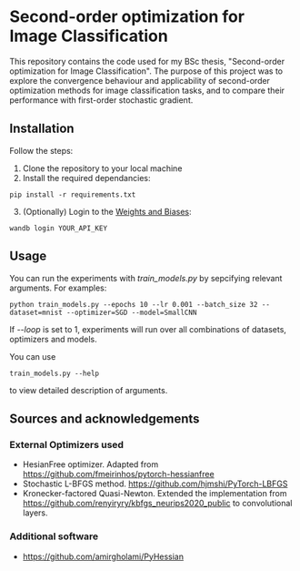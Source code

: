 # Second-order optimization for Image Classification

This repository contains the code used for my BSc thesis, "Second-order optimization for Image Classification". The purpose of this project was to explore the convergence behaviour and applicability of second-order optimization methods for image classification tasks, and to compare 
their performance with first-order stochastic gradient.

## Installation
Follow the steps:
1. Clone the repository to your local machine
2. Install the required dependancies:
```
pip install -r requirements.txt
```
3. (Optionally) Login to the [Weights and Biases](https://wandb.ai/home):
```
wandb login YOUR_API_KEY
```

## Usage
You can run the experiments with *train_models.py* by sepcifying relevant arguments. For examples:

```
python train_models.py --epochs 10 --lr 0.001 --batch_size 32 --dataset=mnist --optimizer=SGD --model=SmallCNN

```
If *--loop* is set to 1, experiments will run over all combinations of datasets, optimizers and models.

You can use 
```
train_models.py --help
```
to view detailed description of arguments.

<!-- 
Add later

## Results

## Known Issues

## Contact Information

-->

## Sources and acknowledgements

### External Optimizers used
* HesianFree optimizer. Adapted from https://github.com/fmeirinhos/pytorch-hessianfree
* Stochastic L-BFGS method. https://github.com/hjmshi/PyTorch-LBFGS
* Kronecker-factored Quasi-Newton. Extended the implementation from https://github.com/renyiryry/kbfgs_neurips2020_public to convolutional layers.

### Additional software
* https://github.com/amirgholami/PyHessian
